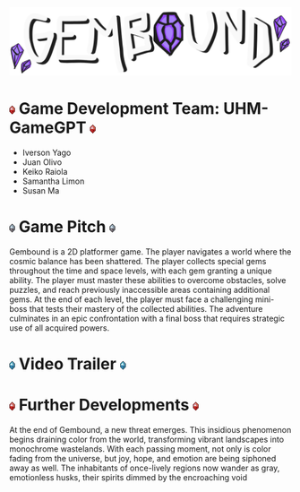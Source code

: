 ![gemboundlogo](assets/images/gemboundlogo.png)
# ![](assets/images/time.gif) Game Development Team: UHM-GameGPT ![](assets/images/time.gif)
* Iverson Yago
* Juan Olivo
* Keiko Raiola
* Samantha Limon
* Susan Ma

# ![](assets/images/space.gif) Game Pitch ![](assets/images/space.gif)
Gembound is a 2D platformer game. The player navigates a world where the cosmic balance has been shattered. The player collects special gems throughout the time and space levels, with each gem granting a unique ability. The player must master these abilities to overcome obstacles, solve puzzles, and reach previously inaccessible areas containing additional gems. At the end of each level, the player must face a challenging mini-boss that tests their mastery of the collected abilities. The adventure culminates in an epic confrontation with a final boss that requires strategic use of all acquired powers.

# ![](assets/images/dash.gif) Video Trailer ![](assets/images/dash.gif)

# ![](assets/images/time.gif) Further Developments ![](assets/images/time.gif)
At the end of Gembound, a new threat emerges. This insidious phenomenon begins draining color from the world, transforming vibrant landscapes into monochrome wastelands. With each passing moment, not only is color fading from the universe, but joy, hope, and emotion are being siphoned away as well. The inhabitants of once-lively regions now wander as gray, emotionless husks, their spirits dimmed by the encroaching void
